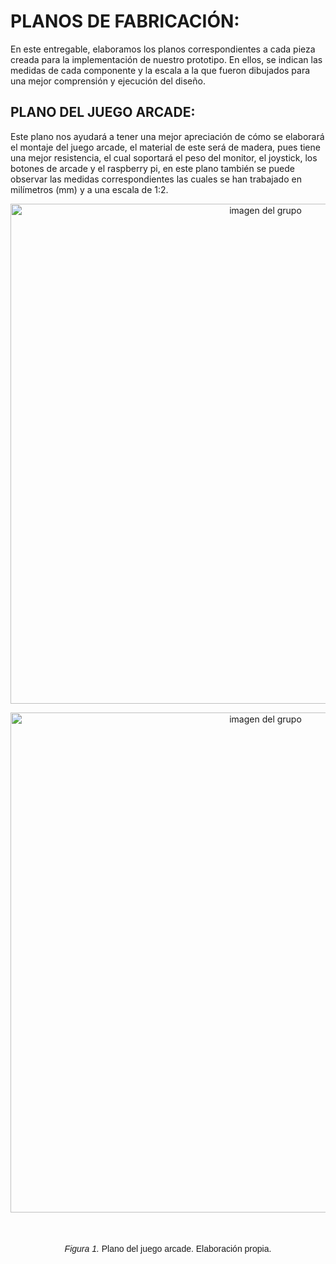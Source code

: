 # **PLANOS DE FABRICACIÓN:**

En este entregable, elaboramos  los planos correspondientes a cada pieza creada para la implementación de nuestro prototipo. En ellos, se indican  las medidas de cada componente y la escala a la que fueron dibujados para una mejor comprensión y ejecución del diseño.

## **PLANO DEL JUEGO ARCADE:**

Este plano nos ayudará a tener una mejor apreciación de cómo se elaborará el montaje del juego arcade, el material de este será de madera, pues tiene una mejor resistencia, el cual soportará el peso del monitor, el joystick, los botones de arcade y el raspberry pi, en este plano también se puede observar las medidas correspondientes las cuales se han trabajado en milímetros (mm) y a una escala de 1:2.

<p align= "center">
  <img src="https://github.com/gcdavidq/Project_FdD/blob/main/Carpetas_del_Proyecto/Imagenes/J-%20PLANOS%20DE%20FABRICACI%C3%93N/1.-%20Plano_arcade.jpg" alt="imagen del grupo" width="800px"/>
</p>

<p align= "center">
  <img src="https://github.com/gcdavidq/Project_FdD/blob/main/Carpetas_del_Proyecto/Imagenes/J-%20PLANOS%20DE%20FABRICACI%C3%93N/1.1.-%20cuadro_arcade.jpg" alt="imagen del grupo" width="800px"/>
</p>

<p align="center" style="margin-top: 50px; margin-bottom: 50px; font-family: Arial, sans-serif;">
<i>Figura 1.</i> Plano del juego arcade. Elaboración propia.
</p>


